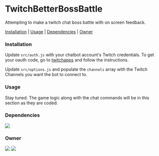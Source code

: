 # TwitchBetterBossBattle
Attempting to make a twitch chat boss battle with on screen feedback.

[Installation](#Installation) | [Usage](#Usage) | [Dependencies](#Dependencies) | [Owner](#Owner)

### Installation

Update ```src/auth.js``` with your chatbot account's Twitch credentials.  To get your oauth code, go to [twitchapps](http://twitchapps.com) and follow the instructions.

Update `src/options.js` and populate the `channels` array with the Twitch Channels you want the bot to connect to.

### Usage

Stay tuned.  The game logic along with the chat commands will be in this section as they are coded.

### Dependencies

[![](https://img.shields.io/badge/github-tmi.js-blue?style=plastic)](http://github.com/tmijs)



### Owner
[![](https://img.shields.io/badge/github-kdeguzm3-green?style=plastic)](http://github.com/kdeguzm3)  [![](https://img.shields.io/badge/Twitch-DiverDragoon-purple?style=plastic)](http://twitch.tv/diverdragoon)
